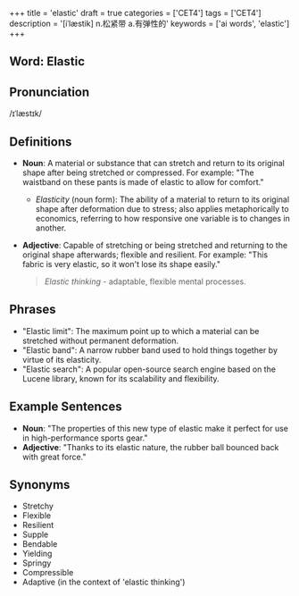 +++
title = 'elastic'
draft = true
categories = ['CET4']
tags = ['CET4']
description = '[iˈlæstik] n.松紧带 a.有弹性的'
keywords = ['ai words', 'elastic']
+++

## Word: Elastic

## Pronunciation
/ɪˈlæstɪk/

## Definitions
- **Noun**: A material or substance that can stretch and return to its original shape after being stretched or compressed. For example: "The waistband on these pants is made of elastic to allow for comfort."
  - _Elasticity_ (noun form): The ability of a material to return to its original shape after deformation due to stress; also applies metaphorically to economics, referring to how responsive one variable is to changes in another.

- **Adjective**: Capable of stretching or being stretched and returning to the original shape afterwards; flexible and resilient. For example: "This fabric is very elastic, so it won't lose its shape easily."

  > *Elastic thinking* - adaptable, flexible mental processes.
  
## Phrases
- "Elastic limit": The maximum point up to which a material can be stretched without permanent deformation.
- "Elastic band": A narrow rubber band used to hold things together by virtue of its elasticity.
- "Elastic search": A popular open-source search engine based on the Lucene library, known for its scalability and flexibility.

## Example Sentences
- **Noun**: "The properties of this new type of elastic make it perfect for use in high-performance sports gear."
- **Adjective**: "Thanks to its elastic nature, the rubber ball bounced back with great force."

## Synonyms
- Stretchy
- Flexible
- Resilient
- Supple
- Bendable
- Yielding
- Springy
- Compressible
- Adaptive (in the context of 'elastic thinking')
